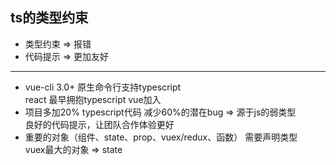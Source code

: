 ## ts的类型约束
  - 类型约束 => 报错
  - 代码提示 => 更加友好


***
- vue-cli 3.0+ 原生命令行支持typescript   
  react 最早拥抱typescript vue加入
- 项目多加20% typescript代码 减少60%的潜在bug  =>  源于js的弱类型   
  良好的代码提示，让团队合作体验更好
- 重要的对象（组件、state、prop、vuex/redux、函数） 需要声明类型    
  vuex最大的对象 => state